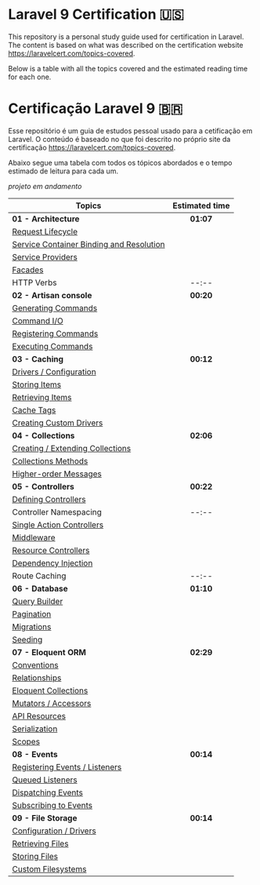 # Laravel 9 Certification 🇺🇸
This repository is a personal study guide used for certification in Laravel.
The content is based on what was described on the certification website https://laravelcert.com/topics-covered.

Below is a table with all the topics covered and the estimated reading time for each one.

# Certificação Laravel 9 🇧🇷

Esse repositório é um guia de estudos pessoal usado para a cetificação em Laravel.
O conteúdo é baseado no que foi descrito no próprio site da certificação https://laravelcert.com/topics-covered.

Abaixo segue uma tabela com todos os tópicos abordados e o tempo estimado de leitura para cada um.

*projeto em andamento* 

| Topics                                                                                                                           | Estimated time |
|----------------------------------------------------------------------------------------------------------------------------------|:--------------:|
| **01 - Architecture**                                                                                                            |   **01:07**    |
| <a href="https://laravel.com/docs/9.x/lifecycle" target="_blank">Request Lifecycle</a>                                           |
| <a href="https://laravel.com/docs/9.x/container" target="_blank">Service Container Binding and Resolution</a>                    |
| <a href="https://laravel.com/docs/9.x/providers" target="_blank">Service Providers</a>                                           |
| <a href="https://laravel.com/docs/9.x/facades" target="_blank">Facades</a>                                                       |
| HTTP Verbs                                                                                                                       |     --:--      |
| **02 - Artisan console**                                                                                                         |   **00:20**    |
| <a href="https://laravel.com/docs/9.x/artisan#generating-commands" target="_blank">Generating Commands</a>                       |
| <a href="https://laravel.com/docs/9.x/artisan#command-io" target="_blank">Command I/O</a>                                        |
| <a href="https://laravel.com/docs/9.x/artisan#registering-commands" target="_blank">Registering Commands</a>                     |
| <a href="https://laravel.com/docs/9.x/artisan#programmatically-executing-commands" target="_blank">Executing Commands</a>        |
| **03 - Caching**                                                                                                                 |   **00:12**    |
| <a href="https://laravel.com/docs/9.x/cache#configuration" target="_blank">Drivers / Configuration</a>                           |
| <a href="https://laravel.com/docs/9.x/cache#storing-items-in-the-cache" target="_blank">Storing Items</a>                        |
| <a href="https://laravel.com/docs/9.x/cache#retrieving-items-from-the-cache" target="_blank">Retrieving Items</a>                |
| <a href="https://laravel.com/docs/9.x/cache#cache-tags" target="_blank">Cache Tags</a>                                           |
| <a href="https://laravel.com/docs/9.x/cache#adding-custom-cache-drivers" target="_blank">Creating Custom Drivers</a>             |
| **04 - Collections**                                                                                                             |   **02:06**    |
| <a href="https://laravel.com/docs/9.x/collections#introduction" target="_blank">Creating / Extending Collections</a>             |
| <a href="https://laravel.com/docs/9.x/collections#available-methods" target="_blank">Collections Methods</a>                     |
| <a href="https://laravel.com/docs/9.x/collections#higher-order-messages" target="_blank">Higher-order Messages</a>               |
| **05 - Controllers**                                                                                                             |   **00:22**    |
| <a href="https://laravel.com/docs/9.x/controllers#basic-controllers" target="_blank">Defining Controllers</a>                    |
| Controller Namespacing                                                                                                           |     --:--      |
| <a href="https://laravel.com/docs/9.x/controllers#single-action-controllers" target="_blank">Single Action Controllers</a>       |
| <a href="https://laravel.com/docs/9.x/controllers#controller-middleware" target="_blank">Middleware</a>                          |
| <a href="https://laravel.com/docs/9.x/controllers#resource-controllers" target="_blank">Resource Controllers</a>                 |
| <a href="https://laravel.com/docs/9.x/controllers#dependency-injection-and-controllers" target="_blank">Dependency Injection</a> |
| Route Caching                                                                                                                    |     --:--      |
| **06 - Database**                                                                                                                |   **01:10**    |
| <a href="https://laravel.com/docs/9.x/queries" target="_blank">Query Builder</a>                                                 |
| <a href="https://laravel.com/docs/9.x/pagination" target="_blank">Pagination</a>                                                 |
| <a href="https://laravel.com/docs/9.x/migrations" target="_blank">Migrations</a>                                                 |
| <a href="https://laravel.com/docs/9.x/seeding" target="_blank">Seeding</a>                                                       |
| **07 - Eloquent ORM**                                                                                                            |   **02:29**    |
| <a href="https://laravel.com/docs/9.x/eloquent#eloquent-model-conventions" target="_blank">Conventions</a>                       |
| <a href="https://laravel.com/docs/9.x/eloquent-relationships" target="_blank">Relationships</a>                                  |
| <a href="https://laravel.com/docs/9.x/eloquent-collections" target="_blank">Eloquent Collections</a>                             |
| <a href="https://laravel.com/docs/9.x/eloquent-mutators" target="_blank">Mutators / Accessors</a>                                |
| <a href="https://laravel.com/docs/9.x/eloquent-resources" target="_blank">API Resources</a>                                      |
| <a href="https://laravel.com/docs/9.x/eloquent-serialization" target="_blank">Serialization</a>                                  |
| <a href="https://laravel.com/docs/9.x/eloquent#query-scopes" target="_blank">Scopes</a>                                          |
| **08 - Events**                                                                                                                  |   **00:14**    |
| <a href="https://laravel.com/docs/9.x/events#generating-events-and-listeners" target="_blank">Registering Events / Listeners</a> |
| <a href="https://laravel.com/docs/9.x/events#queued-event-listeners" target="_blank">Queued Listeners</a>                        |
| <a href="https://laravel.com/docs/9.x/events#dispatching-events" target="_blank">Dispatching Events</a>                          |
| <a href="https://laravel.com/docs/9.x/events#event-subscribers" target="_blank">Subscribing to Events</a>                        |
| **09 - File Storage**                                                                                                            |   **00:14**    |
| <a href="https://laravel.com/docs/9.x/filesystem#configuration" target="_blank">Configuration / Drivers</a>                      |
| <a href="https://laravel.com/docs/9.x/filesystem#retrieving-files" target="_blank">Retrieving Files</a>                          |
| <a href="https://laravel.com/docs/9.x/filesystem#storing-files" target="_blank">Storing Files</a>                                |
| <a href="https://laravel.com/docs/9.x/filesystem#custom-filesystems" target="_blank">Custom Filesystems</a>                      |